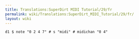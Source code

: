 ```yaml
---
title: Translations:SuperDirt MIDI Tutorial/29/fr
permalink: wiki/Translations:SuperDirt_MIDI_Tutorial/29/fr/
layout: wiki
---
```


    d1 $ note "0 2 4 7" # s "midi" # midichan "0 4"
